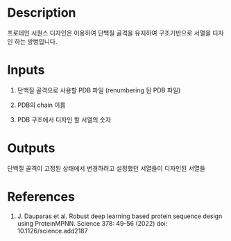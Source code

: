 # Description 

프로테인 시퀀스 디자인은  이용하여 단백질 골격을 유지하여 구조기반으로 서열을 디자인 하는 방벙입니다. 

# Inputs

1. 단백질 골격으로 사용할 PDB 파일 (renumbering 된 PDB 파일)

2. PDB의 chain 이름

3. PDB 구조에서 디자인 할 서열의 숫자 

# Outputs

단백질 골격이 고정된 상태에서 변경하려고 설정했던 서열들이 디자인된 서열들

# References

1. J. Dauparas et al. Robust deep learning based protein sequence design using ProteinMPNN. Science 378: 49-56 (2022) doi: 10.1126/science.add2187
